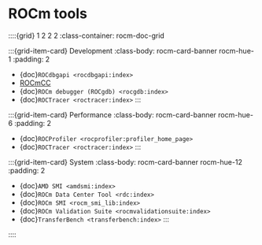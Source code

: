 <head>
  <meta charset="UTF-8">
  <meta name="description" content="ROCm API libraries & tools">
  <meta name="keywords" content="ROCm, API, libraries, tools, artificial intelligence, development,
  Communications, C++ primitives, Fast Fourier transforms, FFTs, random number generators, linear
  algebra, AMD">
</head>

# ROCm tools

::::{grid} 1 2 2 2
:class-container: rocm-doc-grid

:::{grid-item-card} Development
:class-body: rocm-card-banner rocm-hue-1
:padding: 2

* {doc}`ROCdbgapi <rocdbgapi:index>`
* [ROCmCC](./rocmcc.md)
* {doc}`ROCm debugger (ROCgdb) <rocgdb:index>`
* {doc}`ROCTracer <roctracer:index>`
:::

:::{grid-item-card} Performance
:class-body: rocm-card-banner rocm-hue-6
:padding: 2

* {doc}`ROCProfiler <rocprofiler:profiler_home_page>`
* {doc}`ROCTracer <roctracer:index>`
:::

:::{grid-item-card} System
:class-body: rocm-card-banner rocm-hue-12
:padding: 2

* {doc}`AMD SMI <amdsmi:index>`
* {doc}`ROCm Data Center Tool <rdc:index>`
* {doc}`ROCm SMI <rocm_smi_lib:index>`
* {doc}`ROCm Validation Suite <rocmvalidationsuite:index>`
* {doc}`TransferBench <transferbench:index>`
:::

::::
